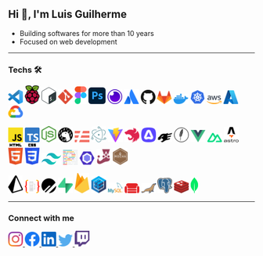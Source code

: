 ## Hi 👋, I'm Luis Guilherme

- Building softwares for more than 10 years
- Focused on web development

---

### Techs 🛠️

<p align="left">
  <img
    src="./assets/visual-studio-code.svg"
    alt="visual-studio-code"
    heigth="30"
    width="30"
  />
  <img
    src="./assets/raspberry-pi.svg"
    alt="raspberry-pi"
    heigth="30"
    width="30"
  />
  <img
    src="./assets/bash.svg"
    alt="bash"
    heigth="30"
    width="30"
  />
  <img
    src="./assets/git.svg"
    alt="git"
    heigth="30"
    width="30"
  />
  <img
    src="./assets/figma.svg"
    alt="figma"
    heigth="30"
    width="24"
  />
  <img
    src="./assets/photoshop.svg"
    alt="photoshop"
    heigth="35"
    width="35"
  />
  <img
    src="./assets/insomnia.svg"
    alt="insomnia"
    heigth="30"
    width="30"
  />
  <img
    src="./assets/atlassian.svg"
    alt="atlassian"
    heigth="30"
    width="30"
  />
  <img
    src="./assets/github.svg"
    alt="github"
    heigth="30"
    width="30"
  />
  <img
    src="./assets/gitlab.svg"
    alt="gitlab"
    heigth="30"
    width="30"
  />
  <img
    src="./assets/docker.svg"
    alt="docker"
    heigth="30"
    width="30"
  />
  <img
    src="./assets/kubernetes.svg"
    alt="kubernetes"
    heigth="30"
    width="30"
  />
  <img
    src="./assets/aws.svg"
    alt="aws"
    heigth="30"
    width="30"
  />
  <img
    src="./assets/microsoft-azure.svg"
    alt="microsoft-azure"
    heigth="30"
    width="30"
  />
  <img
    src="./assets/google-cloud.svg"
    alt="google-cloud"
    heigth="30"
    width="30"
  />
</p>

<p align="left">
  <img
    src="./assets/javascript.svg"
    alt="javascript"
    heigth="30"
    width="30"
  />
  <img
    src="./assets/typescript.svg"
    alt="typescript"
    heigth="30"
    width="30"
  />
  <img
    src="./assets/nodejs.svg"
    alt="nodejs"
    heigth="30"
    width="30"
  />
  <img
    src="./assets/deno.svg"
    alt="deno"
    heigth="30"
    width="30"
  />
  <img
    src="./assets/serverless.svg"
    alt="serverless"
    heigth="30"
    width="30"
  />
  <img
    src="./assets/electron.svg"
    alt="electron"
    heigth="30"
    width="30"
  />
  <img
    src="./assets/vitejs.svg"
    alt="vitejs"
    heigth="30"
    width="30"
  />
  <img
    src="./assets/nestjs.svg"
    alt="nestjs"
    heigth="30"
    width="30"
  />
  <img
    src="./assets/adonis.svg"
    alt="adonis"
    heigth="30"
    width="30"
  />
  <img
    src="./assets/fastify.svg"
    alt="fastify"
    heigth="30"
    width="30"
  />
  <img
    src="./assets/feathersjs.svg"
    alt="feathersjs"
    heigth="30"
    width="30"
  />
  <img
    src="./assets/vue.svg"
    alt="vue"
    heigth="30"
    width="30"
  />
  <img
    src="./assets/nuxt.svg"
    alt="nuxt"
    heigth="30"
    width="30"
  />
  <img
    src="./assets/astro.svg"
    alt="astro"
    heigth="30"
    width="30"
  />
  <img
    src="./assets/html-5.svg"
    alt="html-5"
    heigth="30"
    width="30"
  />
  <img
    src="./assets/css-3.svg"
    alt="css-3"
    heigth="30"
    width="30"
  />
  <img
    src="./assets/tailwindcss.svg"
    alt="tailwindcss"
    heigth="30"
    width="40"
  />
  <img
    src="./assets/prettier.svg"
    alt="prettier"
    heigth="33"
    width="30"
  />
  <img
    src="./assets/eslint.svg"
    alt="eslint"
    heigth="33"
    width="30"
  />
  <img
    src="./assets/jest.svg"
    alt="jest"
    heigth="33"
    width="30"
  />
  <img
    src="./assets/mocha.svg"
    alt="mocha"
    heigth="33"
    width="30"
  />
</p>

<p align="left">
  <img
    src="./assets/prisma.svg"
    alt="prisma"
    heigth="30"
    width="30"
  />
  <img
    src="./assets/typeorm.svg"
    alt="typeorm"
    heigth="30"
    width="30"
  />
  <img
    src="./assets/planetscale.svg"
    alt="planetscale"
    heigth="30"
    width="30"
  />
  <img
    src="./assets/supabase.svg"
    alt="supabase"
    heigth="30"
    width="30"
  />
  <img
    src="./assets/firebase.svg"
    alt="firebase"
    heigth="30"
    width="30"
  />
  <img
    src="./assets/sequelize.svg"
    alt="sequelize"
    heigth="30"
    width="30"
  />
  <img
    src="./assets/mysql.svg"
    alt="mysql"
    heigth="30"
    width="30"
  />
  <img
    src="./assets/couchdb.svg"
    alt="couchdb"
    heigth="30"
    width="30"
  />
  <img
    src="./assets/mariadb.svg"
    alt="mariadb"
    heigth="30"
    width="30"
  />
  <img
    src="./assets/postgresql.svg"
    alt="postgresql"
    heigth="30"
    width="30"
  />
  <img
    src="./assets/redis.svg"
    alt="redis"
    heigth="30"
    width="30"
  />
  <img
    src="./assets/mongodb.svg"
    alt="mongodb"
    heigth="30"
    width="15"
  />
</p>

---

### Connect with me

<p align="left">
  <a href="https://instagram.com/b1duu" target="blank">
    <img
      src="./assets/instagram.svg"
      alt="instagram"
      heigth="30"
      width="30"
    />
  </a>
  <a href="https://facebook.com/lgdagostim" target="blank">
    <img
      src="./assets/facebook.svg"
      alt="facebook"
      heigth="30"
      width="30"
    />
  </a>
  <a href="https://www.linkedin.com/in/lg-dagostim/" target="blank">
    <img
      src="./assets/linkedin.svg"
      alt="linkedin"
      heigth="30"
      width="30"
    />
  </a>
  <a href="https://twitter.com/b1duu" target="blank">
    <img
      src="./assets/twitter.svg"
      alt="twitter"
      heigth="30"
      width="30"
    />
  </a>
  <a href="https://www.twitch.tv/b1duu" target="blank">
    <img
      src="./assets/twitch.svg"
      alt="twitch"
      heigth="30"
      width="30"
    />
  </a>
</p>

